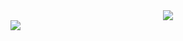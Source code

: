 <center>
  <a href="https://huahuo-cn.tk"><img src="https://i.huahuo-cn.tk/Me.png"></a>
</center>
<img src="https://github-readme-stats.vercel.app/api?username=XiaMoHuaHuo-CN&show_icons=true&theme=Gradient&bg_color=66CCFF,FFC0CB,66CCFF" />
